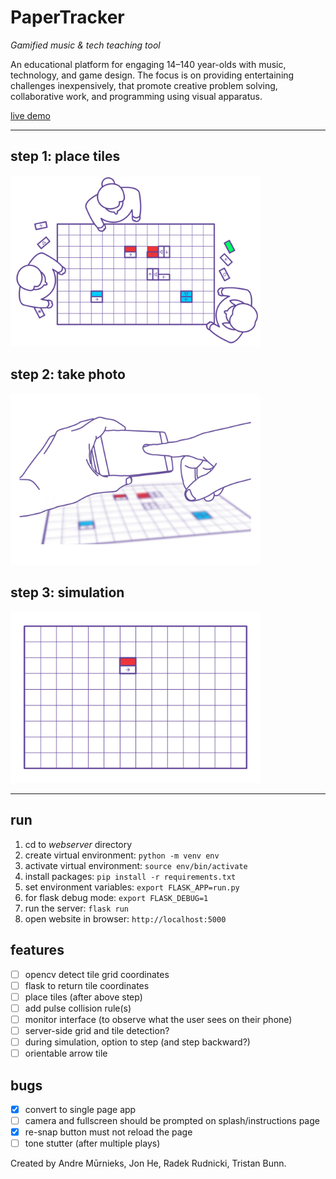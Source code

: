 # PaperTracker

*Gamified music &amp; tech teaching tool*

An educational platform for engaging 14–140 year-olds with music, technology, and game design. The focus is on providing entertaining challenges inexpensively, that promote creative problem solving, collaborative work, and programming using visual apparatus.

[live demo](https://papertracker.cmp.ac.nz/)

---

## step 1: place tiles

<img src="presentation/assets/step_1.gif" width="400" />

## step 2: take photo

<img src="presentation/assets/step_2.gif" width="400" />

## step 3: simulation

<img src="presentation/assets/step_3.gif" width="400" />

---

## run

1. cd to *webserver* directory
2. create virtual environment: `python -m venv env`
3. activate virtual environment: `source env/bin/activate`
4. install packages: `pip install -r requirements.txt`
5. set environment variables: `export FLASK_APP=run.py`
6. for flask debug mode: `export FLASK_DEBUG=1`
7. run the server: `flask run`
8. open website in browser: `http://localhost:5000`

## features

- [ ] opencv detect tile grid coordinates
- [ ] flask to return tile coordinates
- [ ] place tiles (after above step)
- [ ] add pulse collision rule(s)
- [ ] monitor interface (to observe what the user sees on their phone)
- [ ] server-side grid and tile detection?
- [ ] during simulation, option to step (and step backward?)
- [ ] orientable arrow tile

## bugs

- [x] convert to single page app
 - [ ] camera and fullscreen should be prompted on splash/instructions page
 - [x] re-snap button must not reload the page
- [ ] tone stutter (after multiple plays)

Created by Andre Mūrnieks, Jon He, Radek Rudnicki, Tristan Bunn.

